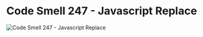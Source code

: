 # Code Smell 247 - Javascript Replace
            
![Code Smell 247 - Javascript Replace](Code%20Smell%20247%20-%20Javascript%20Replace.jpg)